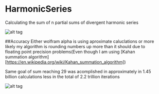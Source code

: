 # HarmonicSeries
Calculating the sum of n partial sums of divergent harmonic series

![alt tag](https://github.com/kebapmanager/HarmonicSeries/blob/master/See%20it%20in%20action/27.png)


##Accuracy
Either wolfram alpha is using aproximate caluclations or more likely my algorithm is rounding numbers up more than it should due to floating point precision problems(Even though I am using [Kahan summation algorithm][https://en.wikipedia.org/wiki/Kahan_summation_algorithm])

Same goal of sum reaching 29 was acomplished in approximately in 1.45 billion calculations less in the total of 2.2 trillion iterations

![alt tag](https://github.com/kebapmanager/HarmonicSeries/blob/master/See%20it%20in%20action/Accuracy%202.png)
